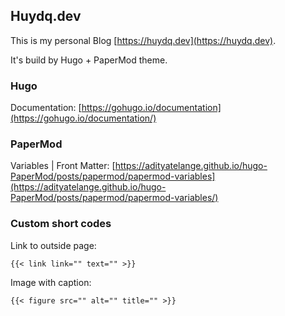 ## Huydq.dev

This is my personal Blog [https://huydq.dev](https://huydq.dev).

It's build by Hugo + PaperMod theme.

### Hugo

Documentation: [https://gohugo.io/documentation](https://gohugo.io/documentation/)

### PaperMod

Variables | Front Matter: [https://adityatelange.github.io/hugo-PaperMod/posts/papermod/papermod-variables](https://adityatelange.github.io/hugo-PaperMod/posts/papermod/papermod-variables/)

### Custom short codes

Link to outside page:

```
{{< link link="" text="" >}}
```

Image with caption:

```
{{< figure src="" alt="" title="" >}}
```
